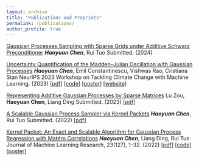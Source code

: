 ```yaml
---
layout: archive
title: "Publications and Preprints"
permalink: /publications/
author_profile: true
---
```


[Gaussian Processes Sampling with Sparse Grids under Additive Schwarz Preconditioner](hchen19.github.io/publications)
***Haoyuan Chen***, Rui Tuo
Submitted. (2024)


[Uncertainty Quantification of the Madden–Julian Oscillation with Gaussian Processes](https://s3.us-east-1.amazonaws.com/climate-change-ai/papers/neurips2023/11/paper.pdf)
***Haoyuan Chen***, Emil Constantinescu, Vishwas Rao, Cristiana Stan
NeurIPS 2023 Workshop on Tackling Climate Change with Machine Learning. (2023)
[[pdf]](https://s3.us-east-1.amazonaws.com/climate-change-ai/papers/neurips2023/11/paper.pdf) [[code]](https://github.com/vishwas1984/SINDy_RealData) [[poster]](https://neurips.cc/virtual/2023/76870) [[website]](https://gp-mjo.github.io/)


[Representing Additive Gaussian Processes by Sparse Matrices](https://arxiv.org/pdf/2305.00324.pdf)
Lu Zou, **Haoyuan Chen**, Liang Ding
Submitted. (2023)
[[pdf]](https://arxiv.org/pdf/2305.00324.pdf)


[A Scalable Gaussian Process Sampler via Kernel Packets](https://openreview.net/pdf?id=1sN_4ROgel)
***Haoyuan Chen***, Rui Tuo
Submitted. (2022)
[[pdf]](https://openreview.net/pdf?id=1sN_4ROgel)


[Kernel Packet: An Exact and Scalable Algorithm for Gaussian Process Regression with Matérn Correlations](https://jmlr.org/papers/volume23/21-1232/21-1232.pdf)
***Haoyuan Chen***, Liang Ding, Rui Tuo
Journal of Machine Learning Research, 23(127), 1-32. (2022) 
[[pdf]](https://jmlr.org/papers/v23/21-1232.html) [[code]](https://github.com/hchen19/kernel_packet) [[poster]](https://hchen19.github.io/files/poster-kp.pdf)